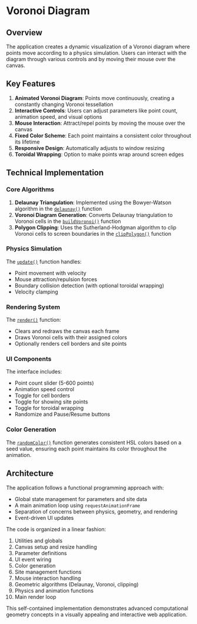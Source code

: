 # Voronoi Diagram 

## Overview

The application creates a dynamic visualization of a Voronoi diagram where points move according to a physics simulation. Users can interact with the diagram through various controls and by moving their mouse over the canvas.

## Key Features

1. **Animated Voronoi Diagram**: Points move continuously, creating a constantly changing Voronoi tessellation
2. **Interactive Controls**: Users can adjust parameters like point count, animation speed, and visual options
3. **Mouse Interaction**: Attract/repel points by moving the mouse over the canvas
4. **Fixed Color Scheme**: Each point maintains a consistent color throughout its lifetime
5. **Responsive Design**: Automatically adjusts to window resizing
6. **Toroidal Wrapping**: Option to make points wrap around screen edges

## Technical Implementation

### Core Algorithms

1. **Delaunay Triangulation**: Implemented using the Bowyer-Watson algorithm in the [`delaunay()`](index.html#L207-L246) function
2. **Voronoi Diagram Generation**: Converts Delaunay triangulation to Voronoi cells in the [`buildVoronoi()`](index.html#L263-L287) function
3. **Polygon Clipping**: Uses the Sutherland-Hodgman algorithm to clip Voronoi cells to screen boundaries in the [`clipPolygon()`](index.html#L290-L315) function

### Physics Simulation

The [`update()`](index.html#L318-L350) function handles:
- Point movement with velocity
- Mouse attraction/repulsion forces
- Boundary collision detection (with optional toroidal wrapping)
- Velocity clamping

### Rendering System

The [`render()`](index.html#L352-L382) function:
- Clears and redraws the canvas each frame
- Draws Voronoi cells with their assigned colors
- Optionally renders cell borders and site points

### UI Components

The interface includes:
- Point count slider (5-600 points)
- Animation speed control
- Toggle for cell borders
- Toggle for showing site points
- Toggle for toroidal wrapping
- Randomize and Pause/Resume buttons

### Color Generation

The [`randomColor()`](index.html#L147-L152) function generates consistent HSL colors based on a seed value, ensuring each point maintains its color throughout the animation.

## Architecture

The application follows a functional programming approach with:
- Global state management for parameters and site data
- A main animation loop using `requestAnimationFrame`
- Separation of concerns between physics, geometry, and rendering
- Event-driven UI updates

The code is organized in a linear fashion:
1. Utilities and globals
2. Canvas setup and resize handling
3. Parameter definitions
4. UI event wiring
5. Color generation
6. Site management functions
7. Mouse interaction handling
8. Geometric algorithms (Delaunay, Voronoi, clipping)
9. Physics and animation functions
10. Main render loop

This self-contained implementation demonstrates advanced computational geometry concepts in a visually appealing and interactive web application.